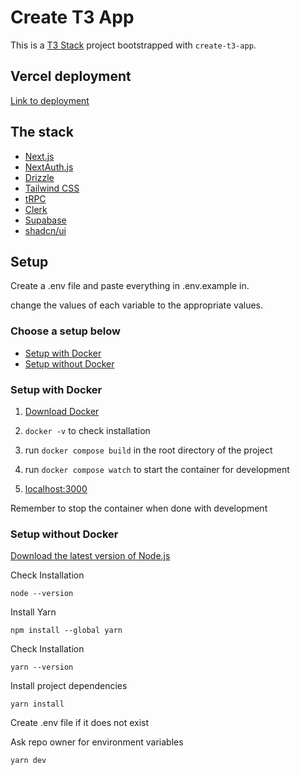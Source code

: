 # Create T3 App

This is a [T3 Stack](https://create.t3.gg/) project bootstrapped with `create-t3-app`.

## Vercel deployment

<a href="https://folio-zeta-gilt.vercel.app/">Link to deployment<a/>

## The stack

- [Next.js](https://nextjs.org)
- [NextAuth.js](https://next-auth.js.org)
- [Drizzle](https://orm.drizzle.team)
- [Tailwind CSS](https://tailwindcss.com)
- [tRPC](https://trpc.io)
- [Clerk](https://clerk.com/)
- [Supabase](https://supabase.com/)
- [shadcn/ui](https://ui.shadcn.com/)

## Setup

Create a .env file and paste everything in .env.example in.

change the values of each variable to the appropriate values.

### Choose a setup below

- [Setup with Docker](#setup-with-docker)
- [Setup without Docker](#setup-without-docker)

### Setup with Docker 

1. [Download Docker](https://www.docker.com/products/docker-desktop/)

2. `docker -v` to check installation

3. run `docker compose build` in the root directory of the project

4. run `docker compose watch` to start the container for development

5. [localhost:3000](localhost:3000)

Remember to stop the container when done with development

### Setup without Docker

[Download the latest version of Node.js](https://nodejs.org/en)

Check Installation

`node --version`

Install Yarn

`npm install --global yarn`

Check Installation

`yarn --version`

Install project dependencies

`yarn install`

Create .env file if it does not exist

Ask repo owner for environment variables

`yarn dev`



